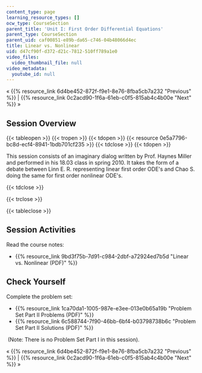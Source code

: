 ```yaml
---
content_type: page
learning_resource_types: []
ocw_type: CourseSection
parent_title: 'Unit I: First Order Differential Equations'
parent_type: CourseSection
parent_uid: caf00851-e89b-da65-c746-04b48066d4ec
title: Linear vs. Nonlinear
uid: d47cf90f-d372-d21c-7812-510ff789a1e0
video_files:
  video_thumbnail_file: null
video_metadata:
  youtube_id: null
---
```


« {{% resource_link 6d4be452-872f-f9e1-8e76-8fba5cb7a232 "Previous" %}} | {{% resource_link 0c2acd90-1f6a-61eb-c0f5-815ab4c4b00e "Next" %}} »

Session Overview
----------------

{{< tableopen >}}
{{< tropen >}}
{{< tdopen >}}
{{< resource 0e5a7796-bc8d-ecf4-8941-1bdb701cf235 >}}
{{< tdclose >}}
{{< tdopen >}}


This session consists of an imaginary dialog written by Prof. Haynes Miller and performed in his 18.03 class in spring 2010. It takes the form of a debate between Linn E. R. representing linear first order ODE's and Chao S. doing the same for first order nonlinear ODE's.


{{< tdclose >}}

{{< trclose >}}

{{< tableclose >}}

Session Activities
------------------

Read the course notes:

*   {{% resource_link 9bd3f75b-7d91-c984-2dbf-a72924ed7b5d "Linear vs. Nonlinear (PDF)" %}}

Check Yourself
--------------

Complete the problem set:

*   {{% resource_link 1ca70da1-1005-987e-e3ee-013e0b65a19b "Problem Set Part II Problems (PDF)" %}}
*   {{% resource_link 6c588744-7f90-46bb-6bf4-b03798738b6c "Problem Set Part II Solutions (PDF)" %}}

 (Note: There is no Problem Set Part I in this session).

« {{% resource_link 6d4be452-872f-f9e1-8e76-8fba5cb7a232 "Previous" %}} | {{% resource_link 0c2acd90-1f6a-61eb-c0f5-815ab4c4b00e "Next" %}} »